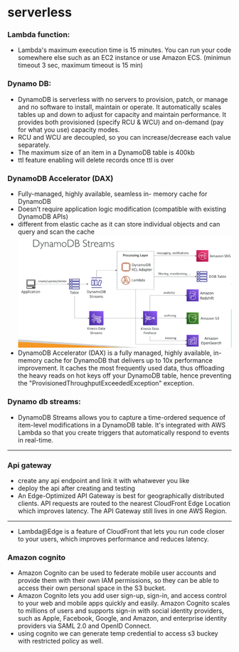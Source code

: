 # serverless

### Lambda function:
- Lambda's maximum execution time is 15 minutes. You can run your code somewhere else such as an EC2 instance or use Amazon ECS. (minimun timeout 3 sec, maximum timeout is 15 min)

### Dynamo DB:
- DynamoDB is serverless with no servers to provision, patch, or manage and no software to install, maintain or operate. It automatically scales tables up and down to adjust for capacity and maintain performance. It provides both provisioned (specify RCU & WCU) and on-demand (pay for what you use) capacity modes.
- RCU and WCU are decoupled, so you can increase/decrease each value separately.
- The maximum size of an item in a DynamoDB table is 400kb
- ttl feature enabling will delete records once ttl is over
### DynamoDB Accelerator (DAX)

- Fully-managed, highly available, seamless in-
memory cache for DynamoDB
- Doesn’t require application logic modification
(compatible with existing DynamoDB APIs)
- different from elastic cache as it can store individual objects and can query and scan the cache
![dynamo and kinesis stream](img/61.png)
- DynamoDB Accelerator (DAX) is a fully managed, highly available, in-memory cache for DynamoDB that delivers up to 10x performance improvement. It caches the most frequently used data, thus offloading the heavy reads on hot keys off your DynamoDB table, hence preventing the "ProvisionedThroughputExceededException" exception.

### Dynamo db streams:
- DynamoDB Streams allows you to capture a time-ordered sequence of item-level modifications in a DynamoDB table. It's integrated with AWS Lambda so that you create triggers that automatically respond to events in real-time.
---

### Api gateway
- create any api endpoint and link it with whatwever you like
- deploy the api after creating and testing 
- An Edge-Optimized API Gateway is best for geographically distributed clients. API requests are routed to the nearest CloudFront Edge Location which improves latency. The API Gateway still lives in one AWS Region.
---
- Lambda@Edge is a feature of CloudFront that lets you run code closer to your users, which improves performance and reduces latency.

### Amazon cognito
- Amazon Cognito can be used to federate mobile user accounts and provide them with their own IAM permissions, so they can be able to access their own personal space in the S3 bucket.
- Amazon Cognito lets you add user sign-up, sign-in, and access control to your web and mobile apps quickly and easily. Amazon Cognito scales to millions of users and supports sign-in with social identity providers, such as Apple, Facebook, Google, and Amazon, and enterprise identity providers via SAML 2.0 and OpenID Connect.
- using cognito we can generate temp credential to access s3 buckey with restricted policy as well.
